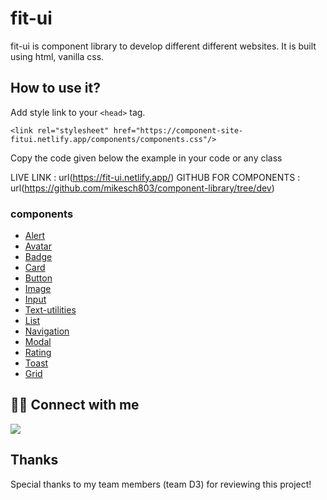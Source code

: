 # fit-ui
 fit-ui is component library to develop different different websites. It is built using html, vanilla css.
 
 ## How to use it?

 Add style link to your ```<head>``` tag.

  ```<link rel="stylesheet" href="https://component-site-fitui.netlify.app/components/components.css"/>```

Copy the code given below the example in your code or any class

 LIVE LINK : url(https://fit-ui.netlify.app/)
 GITHUB FOR COMPONENTS : url(https://github.com/mikesch803/component-library/tree/dev)
 
 ### components
 - [Alert](https://fit-ui.netlify.app/#alert)
 - [Avatar](https://fit-ui.netlify.app/#avatar)
 - [Badge](https://fit-ui.netlify.app/#badge)
 - [Card](https://fit-ui.netlify.app/#card)
 - [Button](https://fit-ui.netlify.app/#button)
 - [Image](https://fit-ui.netlify.app/#image)
 - [Input](https://fit-ui.netlify.app/#input)
 - [Text-utilities](https://fit-ui.netlify.app/#text-utilities)
 - [List](https://fit-ui.netlify.app/#list)
 - [Navigation](https://fit-ui.netlify.app/#navigation)
 - [Modal](https://fit-ui.netlify.app/#modal)
 - [Rating](https://fit-ui.netlify.app/#rating)
 - [Toast](https://fit-ui.netlify.app/#toast)
 - [Grid](https://fit-ui.netlify.app/#grid)

## 👨‍💻 Connect with me

<a href="https://twitter.com/mikesch_34"><img src="https://img.shields.io/badge/Twitter-1DA1F2?style=for-the-badge&logo=twitter&logoColor=white"/></a>

## Thanks

Special thanks to my team members (team D3) for reviewing this project!
